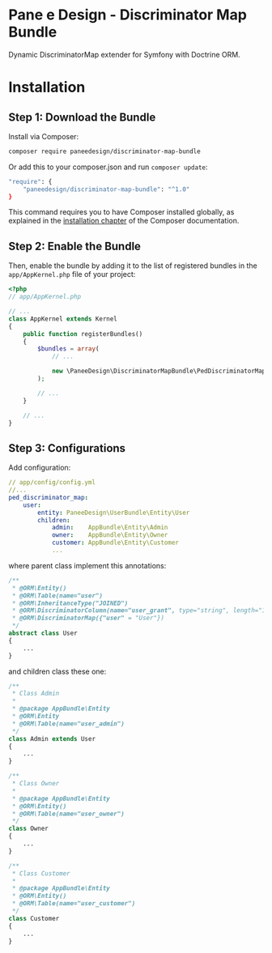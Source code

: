 Pane e Design - Discriminator Map Bundle
========================================

Dynamic DiscriminatorMap extender for Symfony with Doctrine ORM.

Installation
============

Step 1: Download the Bundle
---------------------------

Install via Composer:

```bash
composer require paneedesign/discriminator-map-bundle
```

Or add this to your composer.json and run `composer update`:

```bash
"require": {
    "paneedesign/discriminator-map-bundle": "^1.0"
}
```

This command requires you to have Composer installed globally, as explained
in the [installation chapter](https://getcomposer.org/doc/00-intro.md)
of the Composer documentation.

Step 2: Enable the Bundle
-------------------------

Then, enable the bundle by adding it to the list of registered bundles
in the `app/AppKernel.php` file of your project:

```php
<?php
// app/AppKernel.php

// ...
class AppKernel extends Kernel
{
    public function registerBundles()
    {
        $bundles = array(
            // ...

            new \PaneeDesign\DiscriminatorMapBundle\PedDiscriminatorMapBundle(),
        );

        // ...
    }

    // ...
}
```

Step 3: Configurations
----------------------

Add configuration:

```yml
// app/config/config.yml
//...
ped_discriminator_map:
    user:
        entity: PaneeDesign\UserBundle\Entity\User
        children:
            admin:    AppBundle\Entity\Admin
            owner:    AppBundle\Entity\Owner
            customer: AppBundle\Entity\Customer
            ...
```

where parent class implement this annotations:

```php
/**
 * @ORM\Entity()
 * @ORM\Table(name="user")
 * @ORM\InheritanceType("JOINED")
 * @ORM\DiscriminatorColumn(name="user_grant", type="string", length="10")
 * @ORM\DiscriminatorMap({"user" = "User"})
 */
abstract class User
{
    ...
}
```

and children class these one:

```php
/**
 * Class Admin
 *
 * @package AppBundle\Entity
 * @ORM\Entity
 * @ORM\Table(name="user_admin")
 */
class Admin extends User
{
    ...
}
```

```php
/**
 * Class Owner
 *
 * @package AppBundle\Entity
 * @ORM\Entity()
 * @ORM\Table(name="user_owner")
 */
class Owner
{
    ...
}
```

```php
/**
 * Class Customer
 *
 * @package AppBundle\Entity
 * @ORM\Entity()
 * @ORM\Table(name="user_customer")
 */
class Customer
{
    ...
}
```
